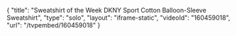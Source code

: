 {
    "title": "Sweatshirt of the Week DKNY Sport Cotton Balloon-Sleeve Sweatshirt",
    "type": "solo",
    "layout": "iframe-static",
    "videoId": "160459018",
    "url": "\/tvpembed\/160459018"
}